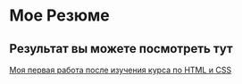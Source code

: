 # Мое Резюме

## Результат вы можете посмотреть тут

[Моя первая работа после изучения курса по HTML и CSS](https://muradfarzaliev.github.io/Resume/)
